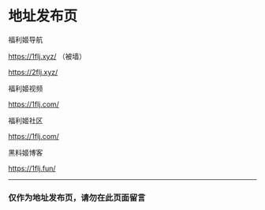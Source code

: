 # 地址发布页

福利姬导航

https://1flj.xyz/ （被墙）

https://2flj.xyz/

福利姬视频

https://1flj.com/

福利姬社区

https://1flj.com/

黑料姬博客

https://1flj.fun/

------

### 仅作为地址发布页，请勿在此页面留言
